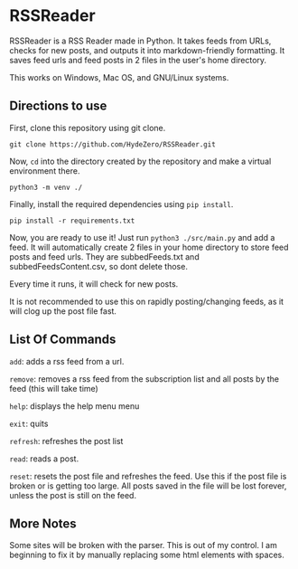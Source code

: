 # RSSReader
RSSReader is a RSS Reader made in Python. It takes feeds from URLs, checks for new posts, and outputs it into markdown-friendly formatting. It saves feed urls and feed posts in 2 files in the user's home directory. 

This works on Windows, Mac OS, and GNU/Linux systems.

## Directions to use
First, clone this repository using git clone.

``git clone https://github.com/HydeZero/RSSReader.git``

Now, `cd` into the directory created by the repository and make a virtual environment there.

``python3 -m venv ./``

Finally, install the required dependencies using `pip install`.

``pip install -r requirements.txt``

Now, you are ready to use it! Just run `python3 ./src/main.py` and add a feed. It will automatically create 2 files in your home directory to store feed posts and feed urls. They are subbedFeeds.txt and subbedFeedsContent.csv, so dont delete those.

Every time it runs, it will check for new posts.

It is not recommended to use this on rapidly posting/changing feeds, as it will clog up the post file fast.

## List Of Commands

`add`: adds a rss feed from a url.

`remove`: removes a rss feed from the subscription list and all posts by the feed (this will take time)

`help`: displays the help menu menu

`exit`: quits

`refresh`: refreshes the post list

`read`: reads a post.

`reset`: resets the post file and refreshes the feed. Use this if the post file is broken or is getting too large. All posts saved in the file will be lost forever, unless the post is still on the feed.

## More Notes
Some sites will be broken with the parser. This is out of my control. I am beginning to fix it by manually replacing some html elements with spaces.
